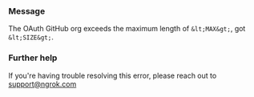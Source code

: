 
### Message
The OAuth GitHub org exceeds the maximum length of `&lt;MAX&gt;`, got `&lt;SIZE&gt;`.

### Further help
If you're having trouble resolving this error, please reach out to [support@ngrok.com](mailto:support@ngrok.com?subject=Help%20with%20ERR_NGROK_7145)

